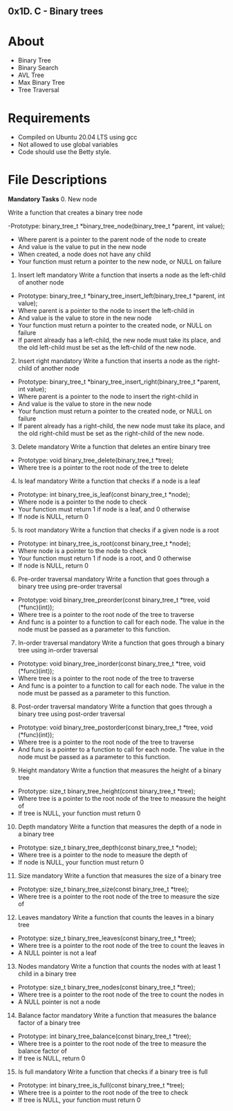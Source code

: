 ## 0x1D. C - Binary trees
# About 
- Binary Tree
- Binary Search 
- AVL Tree
- Max Binary Tree
- Tree Traversal 

# Requirements
- Compiled on Ubuntu 20.04 LTS using gcc
- Not allowed to use global variables
- Code should use the Betty style.

# File Descriptions
**Mandatory Tasks**
0. New node

Write a function that creates a binary tree node

-Prototype: binary_tree_t *binary_tree_node(binary_tree_t *parent, int value);
- Where parent is a pointer to the parent node of the node to create
- And value is the value to put in the new node
- When created, a node does not have any child
- Your function must return a pointer to the new node, or NULL on failure

1. Insert left mandatory
Write a function that inserts a node as the left-child of another node

- Prototype: binary_tree_t *binary_tree_insert_left(binary_tree_t *parent, int value);
- Where parent is a pointer to the node to insert the left-child in
- And value is the value to store in the new node
- Your function must return a pointer to the created node, or NULL on failure
- If parent already has a left-child, the new node must take its place, and the old left-child must be set as the left-child of the new node.
2. Insert right mandatory
Write a function that inserts a node as the right-child of another node

- Prototype: binary_tree_t *binary_tree_insert_right(binary_tree_t *parent, int value);
- Where parent is a pointer to the node to insert the right-child in
- And value is the value to store in the new node
- Your function must return a pointer to the created node, or NULL on failure
- If parent already has a right-child, the new node must take its place, and the old right-child must be set as the right-child of the new node.
3. Delete mandatory
Write a function that deletes an entire binary tree

- Prototype: void binary_tree_delete(binary_tree_t *tree);
- Where tree is a pointer to the root node of the tree to delete
4. Is leaf mandatory
Write a function that checks if a node is a leaf

- Prototype: int binary_tree_is_leaf(const binary_tree_t *node);
- Where node is a pointer to the node to check
- Your function must return 1 if node is a leaf, and 0 otherwise
- If node is NULL, return 0
5. Is root mandatory
Write a function that checks if a given node is a root

- Prototype: int binary_tree_is_root(const binary_tree_t *node);
- Where node is a pointer to the node to check
- Your function must return 1 if node is a root, and 0 otherwise
- If node is NULL, return 0
6. Pre-order traversal mandatory
Write a function that goes through a binary tree using pre-order traversal

- Prototype: void binary_tree_preorder(const binary_tree_t *tree, void (*func)(int));
- Where tree is a pointer to the root node of the tree to traverse
- And func is a pointer to a function to call for each node. The value in the node must be passed as a parameter to this function.
7. In-order traversal mandatory
Write a function that goes through a binary tree using in-order traversal

- Prototype: void binary_tree_inorder(const binary_tree_t *tree, void (*func)(int));
- Where tree is a pointer to the root node of the tree to traverse
- And func is a pointer to a function to call for each node. The value in the node must be passed as a parameter to this function.
8. Post-order traversal mandatory
Write a function that goes through a binary tree using post-order traversal

- Prototype: void binary_tree_postorder(const binary_tree_t *tree, void (*func)(int));
- Where tree is a pointer to the root node of the tree to traverse
- And func is a pointer to a function to call for each node. The value in the node must be passed as a parameter to this function.
9. Height mandatory
Write a function that measures the height of a binary tree

- Prototype: size_t binary_tree_height(const binary_tree_t *tree);
- Where tree is a pointer to the root node of the tree to measure the height of
- If tree is NULL, your function must return 0
10. Depth mandatory
Write a function that measures the depth of a node in a binary tree

- Prototype: size_t binary_tree_depth(const binary_tree_t *node);
- Where tree is a pointer to the node to measure the depth of
- If node is NULL, your function must return 0
11. Size mandatory
Write a function that measures the size of a binary tree

- Prototype: size_t binary_tree_size(const binary_tree_t *tree);
- Where tree is a pointer to the root node of the tree to measure the size of
12. Leaves mandatory
Write a function that counts the leaves in a binary tree

- Prototype: size_t binary_tree_leaves(const binary_tree_t *tree);
- Where tree is a pointer to the root node of the tree to count the leaves in
- A NULL pointer is not a leaf
13. Nodes mandatory
Write a function that counts the nodes with at least 1 child in a binary tree

- Prototype: size_t binary_tree_nodes(const binary_tree_t *tree);
- Where tree is a pointer to the root node of the tree to count the nodes in
- A NULL pointer is not a node
14. Balance factor mandatory
Write a function that measures the balance factor of a binary tree

- Prototype: int binary_tree_balance(const binary_tree_t *tree);
- Where tree is a pointer to the root node of the tree to measure the balance factor of
- If tree is NULL, return 0
15. Is full mandatory
Write a function that checks if a binary tree is full

- Prototype: int binary_tree_is_full(const binary_tree_t *tree);
- Where tree is a pointer to the root node of the tree to check
- If tree is NULL, your function must return 0
